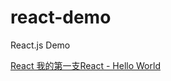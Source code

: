 # react-demo
React.js Demo

[React 我的第一支React - Hello World](https://matthung0807.blogspot.com/2021/07/react-react-hello-world.html)